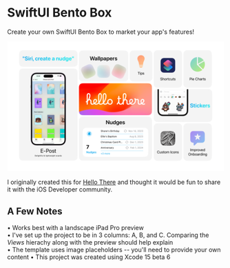 # SwiftUI Bento Box
Create your own SwiftUI Bento Box to market your app's features!

![Image](hellothere-23-bento-rounded.png)

I originally created this for [Hello There](https://hellothereapp.us) and thought it would be fun to share it with the iOS Developer community. 

## A Few Notes
• Works best with a landscape iPad Pro preview  
• I've set up the project to be in 3 columns: A, B, and C. Comparing the *Views* hierachy along with the preview should help explain  
• The template uses image placeholders -- you'll need to provide your own content
• This project was created using Xcode 15 beta 6  
